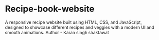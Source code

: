 # Recipe-book-website
A responsive recipe website built using HTML, CSS, and JavaScript, designed to showcase different recipes and veggies with a modern UI and smooth animations.
Author - Karan singh shaktawat
